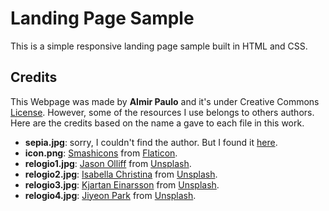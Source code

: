 # Landing Page Sample

 This is a simple responsive landing page sample built in HTML and CSS.

## Credits

This Webpage was made by **Almir Paulo** and it's under Creative Commons [License](https://creativecommons.org/licenses/by/4.0/). 
However, some of the resources I use belongs to others authors. Here are the credits based on the name a gave to each file in this work.

* **sepia.jpg**: sorry, I couldn't find the author. But I found it [here](https://wallpapersafari.com/).
* **icon.png**: [Smashicons](https://www.flaticon.com/br/autores/smashicons) from [Flaticon](https://www.flaticon.com/br/).
* **relogio1.jpg**: [Jason Olliff](https://unsplash.com/@coastaljay) from [Unsplash](https://unsplash.com/).
* **relogio2.jpg**: [Isabella Christina](https://unsplash.com/@christina) from [Unsplash](https://unsplash.com/).
* **relogio3.jpg**: [Kjartan Einarsson](https://unsplash.com/@snuddi) from [Unsplash](https://unsplash.com/).
* **relogio4.jpg**: [Jiyeon Park](https://unsplash.com/@greenpjy123) from [Unsplash](https://unsplash.com/).
